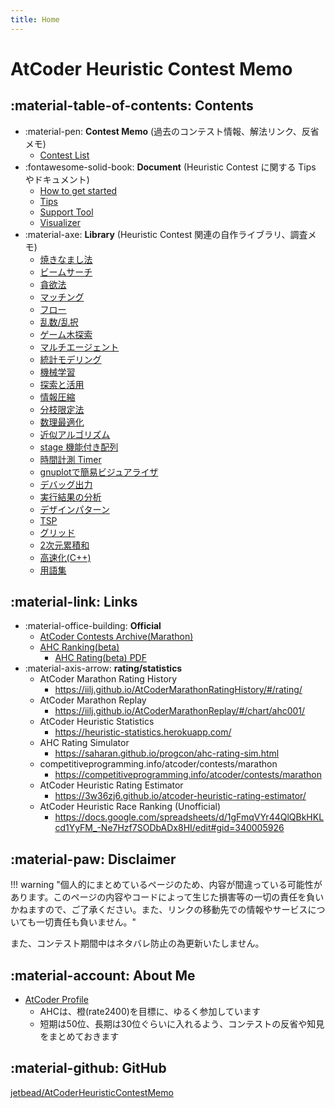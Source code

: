 ```yaml
---
title: Home
---
```


# AtCoder Heuristic Contest Memo

## :material-table-of-contents: Contents

- :material-pen: **Contest Memo** (過去のコンテスト情報、解法リンク、反省メモ)
  - [Contest List](./ContestMemo/index.md)
- :fontawesome-solid-book: **Document** (Heuristic Contest に関する Tips やドキュメント)
  - [How to get started](./Docs/how_to_get_started.md)
  - [Tips](./Docs/tips.md)
  - [Support Tool](./Docs/support_tool.md)
  - [Visualizer](./Docs/visualizer.md)
- :material-axe: **Library** (Heuristic Contest 関連の自作ライブラリ、調査メモ)
  - [焼きなまし法](./Library/sa.md)
  - [ビームサーチ](./Library/beam_search.md)
  - [貪欲法](./Library/greedy.md)
  - [マッチング](./Library/matching.md)
  - [フロー](./Library/flow.md)
  - [乱数/乱択](./Library/random.md)
  - [ゲーム木探索](./Library/game_tree.md)
  - [マルチエージェント](./Library/multi_agent.md)
  - [統計モデリング](./Library/stats_modeling.md)
  - [機械学習](./Library/ml.md)
  - [探索と活用](./Library/exp2.md)
  - [情報圧縮](./Library/compress.md)
  - [分枝限定法](./Library/branch_and_bound.md)
  - [数理最適化](./Library/math_opt.md)
  - [近似アルゴリズム](./Library/approx_algo.md)
  - [stage 機能付き配列](./Library/stage_array.md)
  - [時間計測 Timer](./Library/timer.md)
  - [gnuplotで簡易ビジュアライザ](./Library/gnuplot.md)
  - [デバッグ出力](./Library/debug_print.md)
  - [実行結果の分析](./Library/result_analy.md)
  - [デザインパターン](./Library/design_pattern.md)
  - [TSP](./Library/tsp.md)
  - [グリッド](./Library/grid.md)
  - [2次元累積和](./Library/summed_area_table.md)
  - [高速化(C++)](./Library/speedup.md)
  - [用語集](./Library/glossary.md)

## :material-link: Links

- :material-office-building: **Official**
  - [AtCoder Contests Archive(Marathon)](https://atcoder.jp/contests/archive?ratedType=0&category=1200&keyword=)
  - [AHC Ranking(beta)](https://www.dropbox.com/s/j276tgd7izpc40u/ranking.csv?dl=0)
    - [AHC Rating(beta) PDF](https://www.dropbox.com/s/ne358pdixfafppm/AHC_rating.pdf?dl=0)
- :material-axis-arrow: **rating/statistics**
  - AtCoder Marathon Rating History
    - https://iilj.github.io/AtCoderMarathonRatingHistory/#/rating/
  - AtCoder Marathon Replay
    - https://iilj.github.io/AtCoderMarathonReplay/#/chart/ahc001/
  - AtCoder Heuristic Statistics
    - https://heuristic-statistics.herokuapp.com/
  - AHC Rating Simulator
    - https://saharan.github.io/progcon/ahc-rating-sim.html
  - competitiveprogramming.info/atcoder/contests/marathon
    - https://competitiveprogramming.info/atcoder/contests/marathon
  - AtCoder Heuristic Rating Estimator
    - https://3w36zj6.github.io/atcoder-heuristic-rating-estimator/
  - AtCoder Heuristic Race Ranking (Unofficial)
    - https://docs.google.com/spreadsheets/d/1gFmqVYr44QlQBkHKLcd1YyFM_-Ne7Hzf7SODbADx8HI/edit#gid=340005926

## :material-paw: Disclaimer

!!! warning "個人的にまとめているページのため、内容が間違っている可能性があります。このページの内容やコードによって生じた損害等の一切の責任を負いかねますので、ご了承ください。また、リンクの移動先での情報やサービスについても一切責任も負いません。"

また、コンテスト期間中はネタバレ防止の為更新いたしません。

## :material-account: About Me

- [AtCoder Profile](https://atcoder.jp/users/phyllo?contestType=heuristic)
  - AHCは、橙(rate2400)を目標に、ゆるく参加しています
  - 短期は50位、長期は30位ぐらいに入れるよう、コンテストの反省や知見をまとめておきます

## :material-github: GitHub

[jetbead/AtCoderHeuristicContestMemo](https://github.com/jetbead/AtCoderHeuristicContestMemo/)

